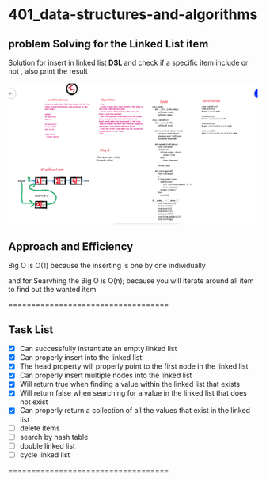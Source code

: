 # 401_data-structures-and-algorithms

## problem Solving for the Linked List item

Solution for insert in linked list **DSL** and check if a specific item include or not , also print the result
<br><br>
![whiteBoard](../../imgs/linkedlist.png)

## Approach and Efficiency

Big O is O(1)
because the inserting is one by one individually

and for Searvhing the Big O is O(n);
because you will iterate around all item to find out the wanted item

===================================

## Task List

- [x] Can successfully instantiate an empty linked list
- [x] Can properly insert into the linked list
- [x] The head property will properly point to the first node in the linked list
- [x] Can properly insert multiple nodes into the linked list
- [x] Will return true when finding a value within the linked list that exists
- [x] Will return false when searching for a value in the linked list that does not exist
- [x] Can properly return a collection of all the values that exist in the linked list
- [ ] delete items
- [ ] search by hash table
- [ ] double linked list
- [ ] cycle linked list

===================================

